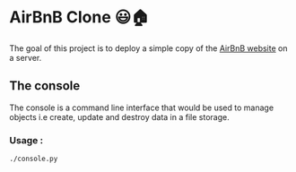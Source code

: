 # AirBnB Clone :smiley::house:
The goal of this project is to deploy a simple copy of the [AirBnB website](https://www.airbnb.com/) on a server.

## The console
The console is a command line interface that would be used to manage objects i.e create, update and destroy data in a file  storage.

### Usage :
```
./console.py
```
